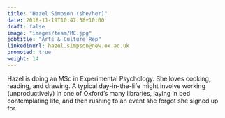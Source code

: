 ```yaml
---
title: "Hazel Simpson (she/her)"
date: 2018-11-19T10:47:58+10:00
draft: false
image: "images/team/MC.jpg"
jobtitle: "Arts & Culture Rep"
linkedinurl: hazel.simpson@new.ox.ac.uk
promoted: true
weight: 14
---
```


Hazel is doing an MSc in Experimental Psychology. She loves cooking, reading, and drawing. A typical day-in-the-life might involve working (unproductively) in one of Oxford’s many libraries, laying in bed contemplating life, and then rushing to an event she forgot she signed up for.  

